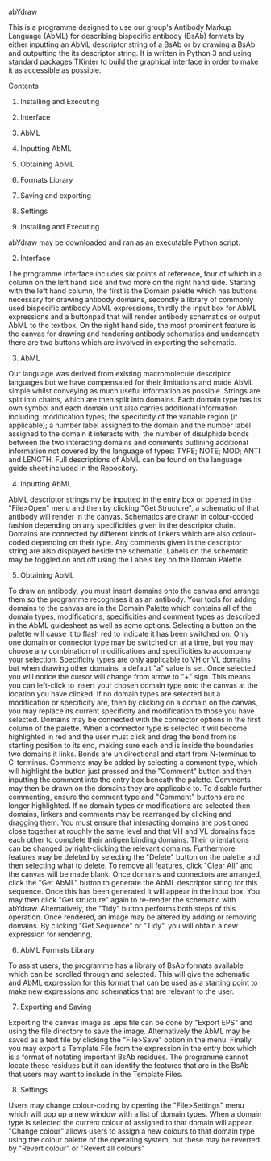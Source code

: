 abYdraw

This is a programme designed to use our group's Antibody Markup Language (AbML) for describing bispecific antibody (BsAb) formats by either inputting an AbML descriptor string of a BsAb or by drawing a BsAb and outputting the its descriptor string. It is written in Python 3 and using standard packages TKinter to build the graphical interface in order to make it as accessible as possible.

Contents
1. Installing and Executing
2. Interface
3. AbML
4. Inputting AbML
5. Obtaining AbML
6. Formats Library
7. Saving and exporting
8. Settings



1. Installing and Executing

abYdraw may be downloaded and ran as an executable Python script.


2. Interface


The programme interface includes six points of reference, four of which in a column on the left hand side and two more on the right hand side.
Starting with the left hand column, the first is the Domain palette which has buttons necessary for drawing antibody domains, secondly a library of commonly used bispecific antibody AbML expressions, thirdly the input box for AbML expressions and a buttonpad that will render antibody schematics or output AbML to the textbox.
On the right hand side, the most prominent feature is the canvas for drawing and rendering antibody schematics and underneath there are two buttons which are involved in exporting the schematic.

3. AbML


Our language was derived from existing macromolecule descriptor languages but we have compensated for their limitations and made AbML simple whilst conveying as much useful information as possible. Strings are split into chains, which are then split into domains. Each domain type has its own symbol and each domain unit also carries additional information including: modification types; the specificity of the variable region (if applicable); a number label assigned to the domain and the number label assigned to the domain it interacts with; the number of disulphide bonds between the two interacting domains and comments outlining additional information not covered by the language of types: TYPE; NOTE; MOD; ANTI and LENGTH. Full descriptions of AbML can be found on the language guide sheet included in the Repository.

4. Inputting AbML


AbML descriptor strings my be inputted in the entry box or opened in the "File>Open" menu and then by clicking "Get Structure", a schematic of that antibody will render in the canvas. Schematics are drawn in colour-coded fashion depending on any specificities given in the descriptor chain. Domains are connected by different kinds of linkers which are also colour-coded depending on their type. Any comments given in the descriptor string are also displayed beside the schematic. Labels on the schematic may be toggled on and off using the Labels key on the Domain Palette.

5. Obtaining AbML


To draw an antibody, you must insert domains onto the canvas and arrange them so the programme recognises it as an antibody. Your tools for adding domains to the canvas are in the Domain Palette which contains all of the domain types, modifications, specificities and comment types as described in the AbML guidesheet as well as some options. Selecting a button on the palette will cause it to flash red to indicate it has been switched on. Only one domain or connector type may be switched on at a time, but you may choose any combination of modifications and specificities to accompany your selection. Specificity types are only applicable to VH or VL domains but when drawing other domains, a default "a" value is set. Once selected you will notice the cursor will change from arrow to "+" sign. This means you can left-click to insert your chosen domain type onto the canvas at the location you have clicked. If no domain types are selected but a modification or specificity are, then by clicking on a domain on the canvas, you may replace its current specificity and modification to those you have selected.
Domains may be connected with the connector options in the first column of the palette. When a connector type is selected it will become highlighted in red and the user must click and drag the bond from its starting position to its end, making sure each end is inside the boundaries two domains it links. Bonds are unidirectional and start from N-terminus to C-terminus.
Comments may be added by selecting a comment type, which will highlight the button just pressed and the "Comment" button and then inputting the comment into the entry box beneath the palette. Comments may then be drawn on the domains they are applicable to. To disable further commenting, ensure the comment type and "Comment" buttons are no longer highlighted.
If no domain types or modifications are selected then domains, linkers and comments may be rearranged by clicking and dragging them. You must ensure that interacting domains are positioned close together at roughly the same level and that VH and VL domains face each other to complete their antigen binding domains. Their orientations can be changed by right-clicking the relevant domains. Furthermore features may be deleted by selecting the "Delete" button on the palette and then selecting what to delete. To remove all features, click "Clear All" and the canvas will be made blank.
Once domains and connectors are arranged, click the "Get AbML" button to generate the AbML descriptor string for this sequence. Once this has been generated it will appear in the input box. You may then click "Get structure" again to re-render the schematic with abYdraw. Alternatively, the "Tidy" button performs both steps of this operation. Once rendered, an image may be altered by adding or removing domains. By clicking "Get Sequence" or "Tidy", you will obtain a new expression for rendering.

6. AbML Formats Library


To assist users, the programme has a library of BsAb formats available which can be scrolled through and selected. This will give the schematic and AbML expression for this format that can be used as a starting point to make new expressions and schematics that are relevant to the user.

7. Exporting and Saving


Exporting the canvas image as .eps file can be done by "Export EPS" and using the file directory to save the image. Alternatively the AbML may be saved as a text file by clicking the "File>Save" option in the menu.
Finally you may export a Template File from the expression in the entry box which is a format of notating important BsAb residues. The programme cannot locate these residues but it can identify the features that are in the BsAb that users may want to include in the Template Files.

8. Settings


Users may change colour-coding by opening the "File>Settings" menu which will pop up a new window with a list of domain types. When a domain type is selected the current colour of assigned to that domain will appear. "Change colour" allows users to assign a new colours to that domain type using the colour palette of the operating system, but these may be reverted by "Revert colour" or "Revert all colours"
